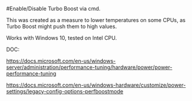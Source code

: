 #Enable/Disable Turbo Boost via cmd.

This was created as a measure to lower temperatures on some CPUs, as Turbo Boost might push them to high values.

Works with Windows 10, tested on Intel CPU.

DOC: 

https://docs.microsoft.com/en-us/windows-server/administration/performance-tuning/hardware/power/power-performance-tuning

https://docs.microsoft.com/en-us/windows-hardware/customize/power-settings/legacy-config-options-perfboostmode
